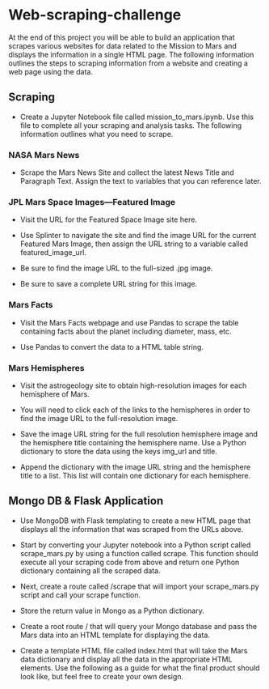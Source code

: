 # Web-scraping-challenge

At the end of this project you will be able to build an application that scrapes various websites for data related to the Mission to Mars and displays the information in a single HTML page. The following information outlines the steps to scraping information from a website and creating a web page using the data. 


## Scraping

- Create a Jupyter Notebook file called mission_to_mars.ipynb. Use this file to complete all your scraping and analysis tasks. The following information outlines what you need to scrape.


### NASA Mars News

- Scrape the Mars News Site and collect the latest News Title and Paragraph Text. Assign the text to variables that you can reference later.


### JPL Mars Space Images—Featured Image


- Visit the URL for the Featured Space Image site here.


- Use Splinter to navigate the site and find the image URL for the current Featured Mars Image, then assign the URL string to a variable called            featured_image_url.


- Be sure to find the image URL to the full-sized .jpg image.


- Be sure to save a complete URL string for this image.



### Mars Facts


- Visit the Mars Facts webpage and use Pandas to scrape the table containing facts about the planet including diameter, mass, etc.


- Use Pandas to convert the data to a HTML table string.



### Mars Hemispheres


- Visit the astrogeology site to obtain high-resolution images for each hemisphere of Mars.

- You will need to click each of the links to the hemispheres in order to find the image URL to the full-resolution image.

- Save the image URL string for the full resolution hemisphere image and the hemisphere title containing the hemisphere name. Use a Python dictionary to store the data using the keys img_url and title.

- Append the dictionary with the image URL string and the hemisphere title to a list. This list will contain one dictionary for each hemisphere.


## Mongo DB & Flask Application

- Use MongoDB with Flask templating to create a new HTML page that displays all the information that was scraped from the URLs above.

- Start by converting your Jupyter notebook into a Python script called scrape_mars.py by using a function called scrape. This function should  execute all your scraping code from above and return one Python dictionary containing all the scraped data.


- Next, create a route called /scrape that will import your scrape_mars.py script and call your scrape function.

- Store the return value in Mongo as a Python dictionary.

- Create a root route / that will query your Mongo database and pass the Mars data into an HTML template for displaying the data.

- Create a template HTML file called index.html that will take the Mars data dictionary and display all the data in the appropriate HTML elements. Use the following as a guide for what the final product should look like, but feel free to create your own design.


###

